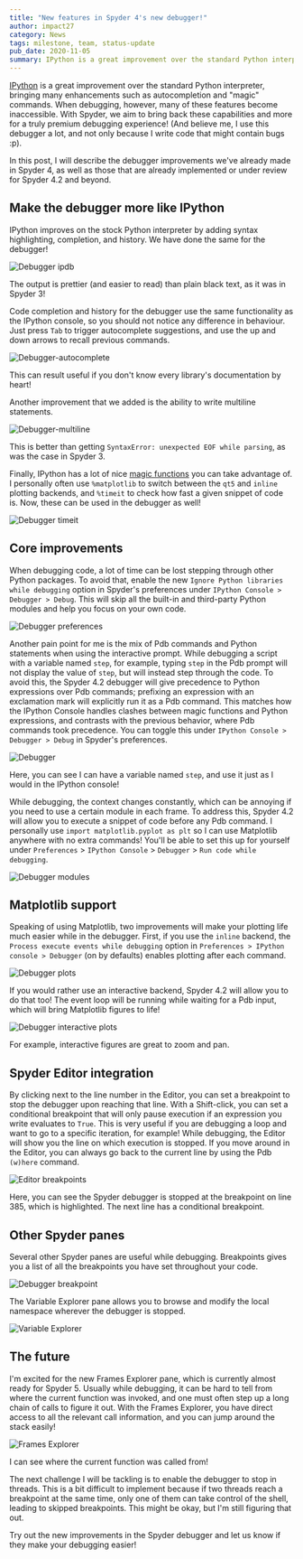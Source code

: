 ```yaml
---
title: "New features in Spyder 4's new debugger!"
author: impact27
category: News
tags: milestone, team, status-update
pub_date: 2020-11-05
summary: IPython is a great improvement over the standard Python interpreter, bringing many enhancements such as autocompletion and "magic" commands. When debugging, however, many of these features become inaccessible. With Spyder, we aim to bring back these capabilities and more for a truly premium debugging experience! (And believe me, I use this debugger a lot, and not only because I write code that might contain bugs :p).
---
```


[IPython](https://ipython.org/) is a great improvement over the standard Python interpreter, bringing many enhancements such as autocompletion and "magic" commands. When debugging, however, many of these features become inaccessible. With Spyder, we aim to bring back these capabilities and more for a truly premium debugging experience! (And believe me, I use this debugger a lot, and not only because I write code that might contain bugs :p).

In this post, I will describe the debugger improvements we've already made in Spyder 4, as well as those that are already implemented or under review for Spyder 4.2 and beyond.

## Make the debugger more like IPython

IPython improves on the stock Python interpreter by adding syntax highlighting, completion, and history.
We have done the same for the debugger!

![Debugger ipdb](debugger-ipdb.png)

The output is prettier (and easier to read) than plain black text, as it was in Spyder 3!

Code completion and history for the debugger use the same functionality as the IPython console, so you should not notice any difference in behaviour.
Just press `Tab` to trigger autocomplete suggestions, and use the up and down arrows to recall previous commands.

![Debugger-autocomplete](debugger-autocomplete.png)

This can result useful if you don't know every library's documentation by heart!

Another improvement that we added is the ability to write multiline statements.

![Debugger-multiline](debugger-multiline.png)

This is better than getting `SyntaxError: unexpected EOF while parsing`, as was the case in Spyder 3.

Finally, IPython has a lot of nice [magic functions](https://ipython.readthedocs.io/en/stable/interactive/magics.html) you can take advantage of.
I personally often use `%matplotlib` to switch between the `qt5` and `inline` plotting backends, and `%timeit` to check how fast a given snippet of code is.
Now, these can be used in the debugger as well!

![Debugger timeit](debugger-timeit.png)



## Core improvements

When debugging code, a lot of time can be lost stepping through other Python packages.
To avoid that, enable the new `Ignore Python libraries while debugging` option in Spyder's preferences under `IPython Console > Debugger > Debug`.
This will skip all the built-in and third-party Python modules and help you focus on your own code.

![Debugger preferences](debugger-preferences.png)

Another pain point for me is the mix of Pdb commands and Python statements when using the interactive prompt.
While debugging a script with a variable named `step`, for example, typing `step` in the Pdb prompt will not display the value of `step`, but will instead step through the code.
To avoid this, the Spyder 4.2 debugger will give precedence to Python expressions over Pdb commands; prefixing an expression with an exclamation mark will explicitly run it as a Pdb command.
This matches how the IPython Console handles clashes between magic functions and Python expressions, and contrasts with the previous behavior, where Pdb commands took precedence.
You can toggle this under ``IPython Console > Debugger > Debug`` in Spyder's preferences.

![Debugger](debugger-step.png)

Here, you can see I can have a variable named `step`, and use it just as I would in the IPython console!

While debugging, the context changes constantly, which can be annoying if you need to use a certain module in each frame.
To address this, Spyder 4.2 will allow you to execute a snippet of code before any Pdb command.
I personally use `import matplotlib.pyplot as plt` so I can use Matplotlib anywhere with no extra commands!
You'll be able to set this up for yourself under `Preferences` > `IPython Console` > `Debugger` > `Run code while debugging`.


![Debugger modules](debugger-modules.png)




## Matplotlib support

Speaking of using Matplotlib, two improvements will make your plotting life much easier while in the debugger.
First, if you use the `inline` backend, the `Process execute events while debugging` option in `Preferences > IPython console > Debugger` (on by defaults) enables plotting after each command.

![Debugger plots](debugger-plots.png)

If you would rather use an interactive backend, Spyder 4.2 will allow you to do that too!
The event loop will be running while waiting for a Pdb input, which will bring Matplotlib figures to life!

![Debugger interactive plots](debugger-interactive-plots.png)

For example, interactive figures are great to zoom and pan.



## Spyder Editor integration

By clicking next to the line number in the Editor, you can set a breakpoint to stop the debugger upon reaching that line.
With a Shift-click, you can set a conditional breakpoint that will only pause execution if an expression you write evaluates to `True`.
This is very useful if you are debugging a loop and want to go to a specific iteration, for example!
While debugging, the Editor will show you the line on which execution is stopped.
If you move around in the Editor, you can always go back to the current line by using the Pdb `(w)here` command.

![Editor breakpoints](editor-breakpoints.png)

Here, you can see the Spyder debugger is stopped at the breakpoint on line 385, which is highlighted.
The next line has a conditional breakpoint.



## Other Spyder panes

Several other Spyder panes are useful while debugging.
Breakpoints gives you a list of all the breakpoints you have set throughout your code.

![Debugger breakpoint](debugger-breakpoint.png)

The Variable Explorer pane allows you to browse and modify the local namespace wherever the debugger is stopped.


![Variable Explorer](variable-explorer.png)



## The future

I'm excited for the new Frames Explorer pane, which is currently almost ready for Spyder 5.
Usually while debugging, it can be hard to tell from where the current function was invoked, and one must often step up a long chain of calls to figure it out.
With the Frames Explorer, you have direct access to all the relevant call information, and you can jump around the stack easily!

![Frames Explorer](frames-explorer.png)

I can see where the current function was called from!

The next challenge I will be tackling is to enable the debugger to stop in threads.
This is a bit difficult to implement because if two threads reach a breakpoint at the same time, only one of them can take control of the shell, leading to skipped breakpoints.
This might be okay, but I'm still figuring that out.

Try out the new improvements in the Spyder debugger and let us know if they make your debugging easier!
